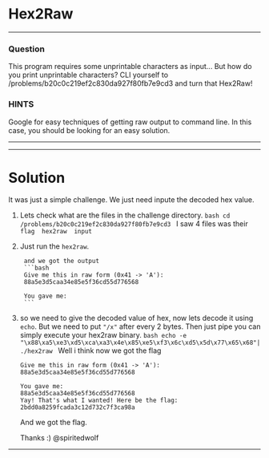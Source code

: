 # Hex2Raw 
---
### Question

This program requires some unprintable characters as input... But how do you print unprintable characters? CLI yourself to /problems/b20c0c219ef2c830da927f80fb7e9cd3 and turn that Hex2Raw!

### HINTS

Google for easy techniques of getting raw output to command line. In this case, you should be looking for an easy solution.

---

---
# Solution

It was just a simple challenge. We just need inpute the decoded hex value. 

1. Lets check what are the files in the challenge directory.
        ```bash
        cd /problems/b20c0c219ef2c830da927f80fb7e9cd3
        ```
        I saw 4 files was their 
        ```
        flag  hex2raw  input
        ```
2. Just run the ```hex2raw```.

        and we got the output
        ```bash
        Give me this in raw form (0x41 -> 'A'):
        88a5e3d5caa34e85e5f36cd55d776568
        
        You gave me:
        ```

3. so we need to give the decoded value of hex, now lets decode it using ```echo```. But we need to put ```"/x"``` after every 2 bytes. Then just pipe you can simply execute your hex2raw binary.
        ```bash
        echo -e "\x88\xa5\xe3\xd5\xca\xa3\x4e\x85\xe5\xf3\x6c\xd5\x5d\x77\x65\x68"| ./hex2raw
        ```
    Well i think now we got the flag
    
    ```
    Give me this in raw form (0x41 -> 'A'):
    88a5e3d5caa34e85e5f36cd55d776568
    
    You gave me:
    88a5e3d5caa34e85e5f36cd55d776568
    Yay! That's what I wanted! Here be the flag:
    2bdd0a8259fcada3c12d732c7f3ca98a
    ```
   And we got the flag.

   Thanks :) 
   @spiritedwolf

---
